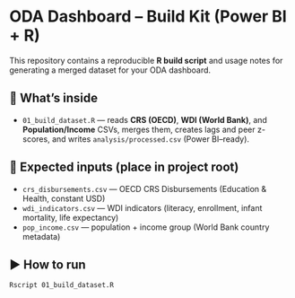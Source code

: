 # ODA Dashboard – Build Kit (Power BI + R)

This repository contains a reproducible **R build script** and usage notes for generating a merged dataset for your ODA dashboard.

## 🔧 What’s inside
- `01_build_dataset.R` — reads **CRS (OECD)**, **WDI (World Bank)**, and **Population/Income** CSVs, merges them, creates lags and peer z-scores, and writes `analysis/processed.csv` (Power BI–ready).

## 📂 Expected inputs (place in project root)
- `crs_disbursements.csv` — OECD CRS Disbursements (Education & Health, constant USD)
- `wdi_indicators.csv` — WDI indicators (literacy, enrollment, infant mortality, life expectancy)
- `pop_income.csv` — population + income group (World Bank country metadata)

## ▶️ How to run
```bash
Rscript 01_build_dataset.R

